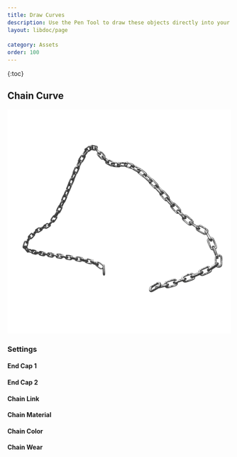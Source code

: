 ```yaml
---
title: Draw Curves
description: Use the Pen Tool to draw these objects directly into your Scene.
layout: libdoc/page

category: Assets
order: 100
---
```

{:toc}

## Chain Curve
![](/assets/Assets/Draw_Curves/Chain_Curve_Preview.png)
### Settings
#### End Cap 1
#### End Cap 2
#### Chain Link
#### Chain Material
#### Chain Color
#### Chain Wear
